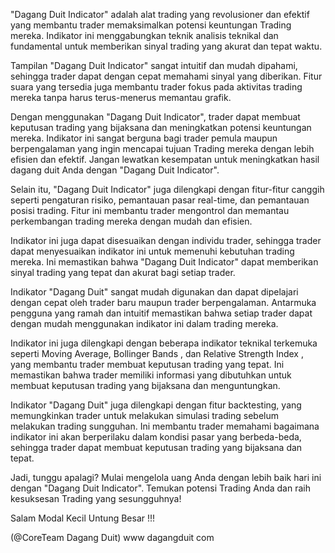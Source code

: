 "Dagang Duit Indicator" adalah alat trading yang revolusioner dan efektif yang membantu trader memaksimalkan potensi keuntungan Trading mereka. Indikator ini menggabungkan teknik analisis teknikal dan fundamental untuk memberikan sinyal trading yang akurat dan tepat waktu.

Tampilan "Dagang Duit Indicator" sangat intuitif dan mudah dipahami, sehingga trader dapat dengan cepat memahami sinyal yang diberikan. Fitur suara yang tersedia juga membantu trader fokus pada aktivitas trading mereka tanpa harus terus-menerus memantau grafik.

Dengan menggunakan "Dagang Duit Indicator", trader dapat membuat keputusan trading yang bijaksana dan meningkatkan potensi keuntungan mereka. Indikator ini sangat berguna bagi trader pemula maupun berpengalaman yang ingin mencapai tujuan Trading mereka dengan lebih efisien dan efektif. Jangan lewatkan kesempatan untuk meningkatkan hasil dagang duit Anda dengan "Dagang Duit Indicator".

Selain itu, "Dagang Duit Indicator" juga dilengkapi dengan fitur-fitur canggih seperti pengaturan risiko, pemantauan pasar real-time, dan pemantauan posisi trading. Fitur ini membantu trader mengontrol dan memantau perkembangan trading mereka dengan mudah dan efisien.

Indikator ini juga dapat disesuaikan dengan individu trader, sehingga trader dapat menyesuaikan indikator ini untuk memenuhi kebutuhan trading mereka. Ini memastikan bahwa "Dagang Duit Indicator" dapat memberikan sinyal trading yang tepat dan akurat bagi setiap trader.

Indikator "Dagang Duit" sangat mudah digunakan dan dapat dipelajari dengan cepat oleh trader baru maupun trader berpengalaman. Antarmuka pengguna yang ramah dan intuitif memastikan bahwa setiap trader dapat dengan mudah menggunakan indikator ini dalam trading mereka.

Indikator ini juga dilengkapi dengan beberapa indikator teknikal terkemuka seperti Moving Average, Bollinger Bands , dan Relative Strength Index , yang membantu trader membuat keputusan trading yang tepat. Ini memastikan bahwa trader memiliki informasi yang dibutuhkan untuk membuat keputusan trading yang bijaksana dan menguntungkan.

Indikator "Dagang Duit" juga dilengkapi dengan fitur backtesting, yang memungkinkan trader untuk melakukan simulasi trading sebelum melakukan trading sungguhan. Ini membantu trader memahami bagaimana indikator ini akan berperilaku dalam kondisi pasar yang berbeda-beda, sehingga trader dapat membuat keputusan trading yang bijaksana dan tepat.

Jadi, tunggu apalagi? Mulai mengelola uang Anda dengan lebih baik hari ini dengan "Dagang Duit Indicator". Temukan potensi Trading Anda dan raih kesuksesan Trading yang sesungguhnya!


Salam Modal Kecil Untung Besar !!!

(@CoreTeam Dagang Duit)
www dagangduit com
